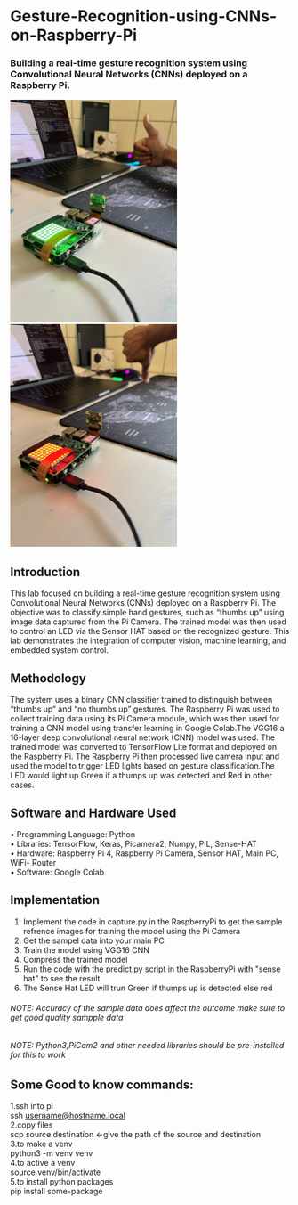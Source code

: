 # Gesture-Recognition-using-CNNs-on-Raspberry-Pi
### Building a real-time gesture recognition system using Convolutional Neural Networks (CNNs) deployed on a Raspberry Pi. 
<p float=left>
<img src="IMG_3213.JPG" width="300px"/>
  &nbsp &nbsp &nbsp &nbsp
<img src="IMG_3214.JPG" width="300px"/>
</p>

##  Introduction
This lab focused on building a real-time gesture recognition system using Convolutional
Neural Networks (CNNs) deployed on a Raspberry Pi. The objective was to classify simple
hand gestures, such as “thumbs up” using image data captured from the Pi Camera.
The trained model was then used to control an LED via the Sensor HAT based on the
recognized gesture. This lab demonstrates the integration of computer vision, machine
learning, and embedded system control.
## Methodology
The system uses a binary CNN classifier trained to distinguish between “thumbs up” and
“no thumbs up” gestures. The Raspberry Pi was used to collect training data using its Pi
Camera module, which was then used for training a CNN model using transfer learning
in Google Colab.The VGG16 a 16-layer deep convolutional neural network (CNN) model
was used. The trained model was converted to TensorFlow Lite format and deployed on
the Raspberry Pi. The Raspberry Pi then processed live camera input and used the model
to trigger LED lights based on gesture classification.The LED would light up Green if a
thumps up was detected and Red in other cases.

## Software and Hardware Used
• Programming Language: Python \
• Libraries: TensorFlow, Keras, Picamera2, Numpy, PIL, Sense-HAT \
• Hardware: Raspberry Pi 4, Raspberry Pi Camera, Sensor HAT, Main PC, WiFi-
Router \
• Software: Google Colab

## Implementation
1. Implement the code in capture.py in the RaspberryPi to get the sample refrence images for training the model using the Pi Camera
2. Get the sampel data into your main PC
3. Train the model using VGG16 CNN
4. Compress the trained model
5. Run the code with the predict.py script in the RaspberryPi with "sense hat" to see the result
6. The Sense Hat LED will trun Green if thumps up is detected else red

###### NOTE: Accuracy of the sample data does affect the outcome make sure to get good quality sampple data
###### NOTE: Python3,PiCam2 and other needed libraries should be pre-installed for this to work

## Some Good to know commands:
1.ssh into pi \
  ssh username@hostname.local \
2.copy files \
  scp source destination         <-give the path of the source and destination \
3.to make a venv \
  python3 -m venv venv \
4.to active a venv \
  source venv/bin/activate \
5.to install python packages \
  pip install some-package 
